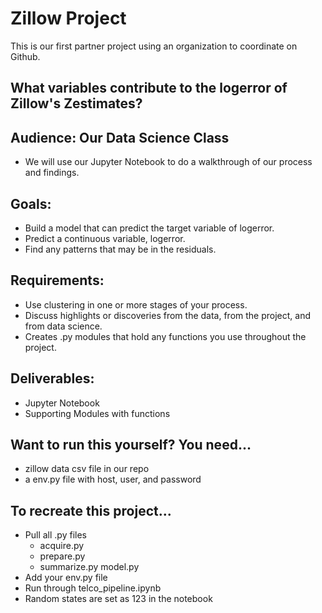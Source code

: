 # Zillow Project
This is our first partner project using an organization to coordinate on Github. 

## What variables contribute to the logerror of Zillow's Zestimates?

## Audience: Our Data Science Class
- We will use our Jupyter Notebook to do a walkthrough of our process and findings.
## Goals:
- Build a model that can predict the target variable of logerror.
- Predict a continuous variable, logerror.
- Find any patterns that may be in the residuals.
## Requirements:
- Use clustering in one or more stages of your process.
- Discuss highlights or discoveries from the data, from the project, and from data science.
- Creates .py modules that hold any functions you use throughout the project.
## Deliverables:
- Jupyter Notebook
- Supporting Modules with functions
## Want to run this yourself? You need...
- zillow data csv file in our repo
- a env.py file with host, user, and password
## To recreate this project...
- Pull all .py files
    - acquire.py
    - prepare.py
    - summarize.py
model.py
- Add your env.py file
- Run through telco_pipeline.ipynb
- Random states are set as 123 in the notebook
